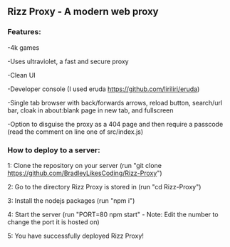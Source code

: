 <h2>Rizz Proxy - A modern web proxy</h2>

<h3>Features:</h3>

-4k games

-Uses ultraviolet, a fast and secure proxy

-Clean UI

-Developer console (I used eruda https://github.com/liriliri/eruda)

-Single tab browser with back/forwards arrows, reload button, search/url bar, cloak in about:blank page in new tab, and fullscreen

-Option to disguise the proxy as a 404 page and then require a passcode (read the comment on line one of src/index.js)
 
<h3>How to deploy to a server:</h3>

1: Clone the repository on your server (run "git clone https://github.com/BradleyLikesCoding/Rizz-Proxy")

2: Go to the directory Rizz Proxy is stored in (run "cd Rizz-Proxy")

3: Install the nodejs packages (run "npm i")

4: Start the server (run "PORT=80 npm start" - Note: Edit the number to change the port it is hosted on)

5: You have successfully deployed Rizz Proxy! 
